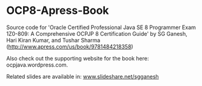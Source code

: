 # OCP8-Apress-Book
Source code for 'Oracle Certified Professional Java SE 8 Programmer Exam 1Z0-809: A Comprehensive OCPJP 8 Certification Guide' by SG Ganesh, Hari Kiran Kumar, and Tushar Sharma (http://www.apress.com/us/book/9781484218358) 

Also check out the supporting website for the book here: ocpjava.wordpress.com. 

Related slides are available in: www.slideshare.net/sgganesh 
